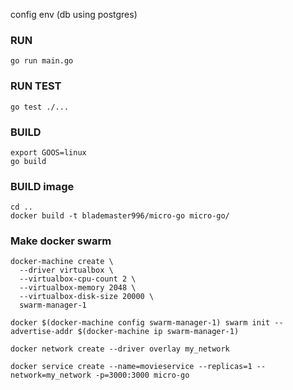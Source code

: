config env (db using postgres)

### RUN
    go run main.go


### RUN TEST
    go test ./...

### BUILD
    export GOOS=linux
    go build

### BUILD image
    cd ..
    docker build -t blademaster996/micro-go micro-go/

### Make docker swarm
    docker-machine create \
      --driver virtualbox \
      --virtualbox-cpu-count 2 \
      --virtualbox-memory 2048 \
      --virtualbox-disk-size 20000 \
      swarm-manager-1

    docker $(docker-machine config swarm-manager-1) swarm init --advertise-addr $(docker-machine ip swarm-manager-1)

    docker network create --driver overlay my_network

    docker service create --name=movieservice --replicas=1 --network=my_network -p=3000:3000 micro-go